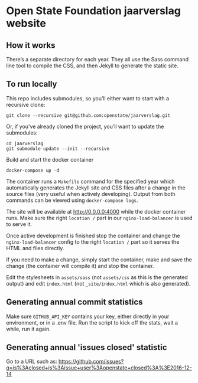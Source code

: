 # Open State Foundation jaarverslag website
## How it works
There’s a separate directory for each year. They all use the Sass command line
tool to compile the CSS, and then Jekyll to generate the static site.

## To run locally
This repo includes submodules, so you’ll either want to start with a recursive
clone:

```
git clone --recursive git@github.com:openstate/jaarverslag.git
```

Or, if you’ve already cloned the project, you’ll want to update the submodules:

```
cd jaarverslag
git submodule update --init --recursive
```

Build and start the docker container

```
docker-compose up -d
```

The container runs a `Makefile` command for the specified year which
automatically generates the Jekyll site and CSS files after a change in the
source files (very useful when actively developing). Output from both commands
can be viewed using `docker-compose logs`.

The site will be available at http://0.0.0.0:4000 while the docker container
runs. Make sure the right `location /` part in our `nginx-load-balancer` is
used to serve it.

Once active development is finished stop the container and change the
`nginx-load-balancer` config to the right `location /` part so it serves the
HTML and files directly.

If you need to make a change, simply start the container, make and save the
change (the container will compile it) and stop the container.

Edit the stylesheets in `assets/sass` (not `assets/css` as this is the generated
output) and edit `index.html` (not `_site/index.html` which is also generated).

## Generating annual commit statistics
Make sure `GITHUB_API_KEY` contains your key, either directly in your
environment, or in a .env file. Run the script to kick off the stats,
wait a while, run it again.

## Generating annual 'issues closed' statistic
Go to a URL such as:
https://github.com/issues?q=is%3Aclosed+is%3Aissue+user%3Aopenstate+closed%3A%3E2016-12-14
